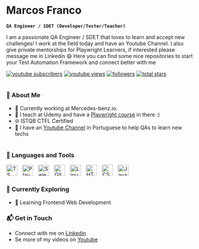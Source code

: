 # Marcos Franco

**`QA Engineer / SDET (Developer/Tester/Teacher)`**

I am a passionate QA Engineer / SDET that loves to learn and accept new challenges! I work at the field today and have an Youtube Channel. I also give private mentorships for Playwright Learners, if interested please message me in Linkedin 😄
Here you can find some nice repositories to start your Test Automation Framework and connect better with me


<p align="left">
      <a href="https://www.youtube.com/@startqa?sub_confirmation=1">
         <img alt="youtube subscribers" title="Subscribe to my YouTube channel" src="https://custom-icon-badges.demolab.com/youtube/channel/subscribers/UCPxLAsG-hkLCYxkc6MidttA?color=%23E05D44&label=SUBSCRIBE&logo=video&logoColor=white&style=for-the-badge&labelColor=CE4630"/></a> 
      <a href="https://www.youtube.com/c/@startqa">
         <img alt="youtube views" title="YouTube views" src="https://custom-icon-badges.demolab.com/youtube/channel/views/UCPxLAsG-hkLCYxkc6MidttA?color=%23E1AD0E&logo=eye&logoColor=white&style=for-the-badge&labelColor=C79600"/></a> 
      <a href="https://github.com/marcosvfranco?tab=followers">
         <img alt="followers" title="Follow me on Github" src="https://custom-icon-badges.demolab.com/github/followers/marcosvfranco?color=236ad3&labelColor=1155ba&style=for-the-badge&logo=person-add&label=Follow&logoColor=white"/></a>
      <a href="https://github.com/marcosvfranco?tab=repositories&sort=stargazers">
         <img alt="total stars" title="Total stars on GitHub" src="https://custom-icon-badges.demolab.com/github/stars/marcosvfranco?color=55960c&style=for-the-badge&labelColor=488207&logo=star"/></a>
   </p>

#
   
### 🚀 About Me

- 🔭 Currently working at Mercedes-benz.io.
- 📝 I teach at Udemy and have a [Playwright course](https://www.udemy.com/course/testes-automatizados-com-playwright-typescript-basico-pt-br/?referralCode=2595640BEDD200031B67) in there :)
- 🌐 ISTQB CTFL Certified
- 🎥 I have an [Youtube Channel](https://www.youtube.com/channel/UCPxLAsG-hkLCYxkc6MidttA) in Portuguese to help QAs to learn new techs

#

### 🧰 Languages and Tools

<img align="left" alt="TS" width="30px" style="padding-right:10px;" src="https://cdn.jsdelivr.net/gh/devicons/devicon@latest/icons/typescript/typescript-original.svg"/>          
<img align="left" alt="Playwright" width="30px" style="padding-right:10px;" src="https://cdn.jsdelivr.net/gh/devicons/devicon@latest/icons/playwright/playwright-original.svg"/>          
<img align="left" alt="Selenium" width="30px" style="padding-right:10px;" src="https://cdn.jsdelivr.net/gh/devicons/devicon@latest/icons/selenium/selenium-original.svg"/>          
<img align="left" alt="Git" width="30px" style="padding-right:10px;" src="https://cdn.jsdelivr.net/gh/devicons/devicon/icons/git/git-original.svg" />
<img align="left" alt="Linux" width="30px" style="padding-right:10px;" src="https://cdn.jsdelivr.net/gh/devicons/devicon/icons/linux/linux-original.svg" />
<img align="left" alt="HTML" width="30px" style="padding-right:10px;" src="https://cdn.jsdelivr.net/gh/devicons/devicon/icons/html5/html5-plain.svg" />
<img align="left" alt="CSS" width="30px" style="padding-right:10px;" src="https://cdn.jsdelivr.net/gh/devicons/devicon/icons/css3/css3-plain.svg" />
<img align="left" alt="JavaScript" width="30px" style="padding-right:10px;" src="https://cdn.jsdelivr.net/gh/devicons/devicon/icons/javascript/javascript-plain.svg" />          

<br />

#

### 🌱 Currently Exploring

- 🚀 Learning Frontend Web Development

### 📬 Get in Touch

- Connect with me on [Linkedin](https://www.linkedin.com/in/marcosvfranco/)
- Se more of my videos on [Youtube](https://www.youtube.com/channel/UCPxLAsG-hkLCYxkc6MidttA)
